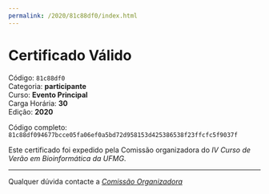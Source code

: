 ```yaml
---
permalink: /2020/81c88df0/index.html
---
```


# Certificado Válido

Código: `81c88df0`<br>
Categoria: **participante**<br>
Curso: **Evento Principal**<br>
Carga Horária: **30**<br>
Edição: **2020**<br>


Código completo: `81c88df094677bcce05fa06ef0a5bd72d958153d425386538f23ffcfc5f9037f`


Este certificado foi expedido pela Comissão organizadora do *IV Curso de Verão em Bioinformática da UFMG*.

----

Qualquer dúvida contacte a [_Comissão Organizadora_](<mailto:cursobioinfoufmg@gmail.com$subject=[Certificados]>)

